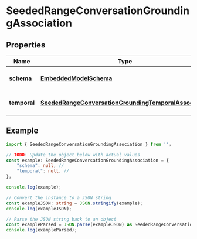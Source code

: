 
# SeededRangeConversationGroundingAssociation


## Properties

Name | Type | Description | Notes
------------ | ------------- | ------------- | -------------
**schema** | [**EmbeddedModelSchema**](EmbeddedModelSchema) |  | [optional] [default to undefined]
**temporal** | [**SeededRangeConversationGroundingTemporalAssociation**](SeededRangeConversationGroundingTemporalAssociation) |  | [optional] [default to undefined]

## Example

```typescript
import { SeededRangeConversationGroundingAssociation } from '';

// TODO: Update the object below with actual values
const example: SeededRangeConversationGroundingAssociation = {
    "schema": null, // 
    "temporal": null, // 
};

console.log(example);

// Convert the instance to a JSON string
const exampleJSON: string = JSON.stringify(example);
console.log(exampleJSON);

// Parse the JSON string back to an object
const exampleParsed = JSON.parse(exampleJSON) as SeededRangeConversationGroundingAssociation;
console.log(exampleParsed);
```




